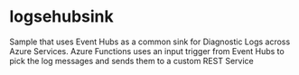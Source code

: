 # logsehubsink
Sample that uses Event Hubs as a common sink for Diagnostic Logs across Azure Services. Azure Functions uses an input trigger from Event Hubs to pick the log messages and sends them to a custom REST Service
